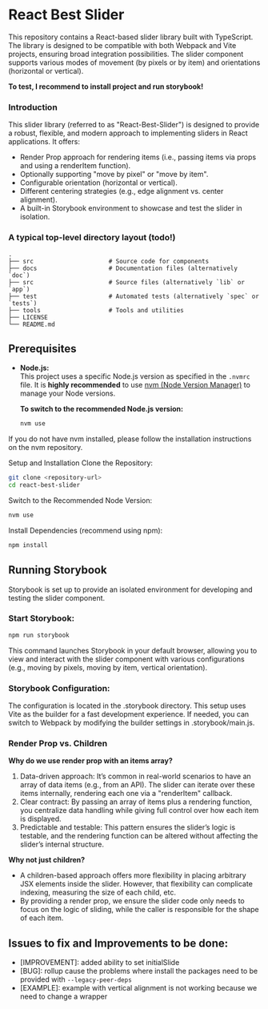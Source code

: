 # React Best Slider

This repository contains a React-based slider library built with TypeScript. The library is designed to be compatible with both Webpack and Vite projects, ensuring broad integration possibilities. The slider component supports various modes of movement (by pixels or by item) and orientations (horizontal or vertical).

**To test, I recommend to install project and run storybook!**  

### Introduction
This slider library (referred to as "React-Best-Slider") is designed to provide a robust, flexible, and modern approach to implementing sliders in React applications. It offers:

- Render Prop approach for rendering items (i.e., passing items via props and using a renderItem function).
- Optionally supporting "move by pixel" or "move by item".
- Configurable orientation (horizontal or vertical).
- Different centering strategies (e.g., edge alignment vs. center alignment).
- A built-in Storybook environment to showcase and test the slider in isolation.


### A typical top-level directory layout (todo!)

    .
    ├── src                     # Source code for components
    ├── docs                    # Documentation files (alternatively `doc`)
    ├── src                     # Source files (alternatively `lib` or `app`)
    ├── test                    # Automated tests (alternatively `spec` or `tests`)
    ├── tools                   # Tools and utilities
    ├── LICENSE
    └── README.md

## Prerequisites

- **Node.js:**  
  This project uses a specific Node.js version as specified in the `.nvmrc` file. It is **highly recommended** to use [nvm (Node Version Manager)](https://github.com/nvm-sh/nvm) to manage your Node versions.

  **To switch to the recommended Node.js version:**
  ```bash
  nvm use
  ```
If you do not have nvm installed, please follow the installation instructions on the nvm repository.

Setup and Installation
Clone the Repository:

```bash
git clone <repository-url>
cd react-best-slider
```
Switch to the Recommended Node Version:

```bash
nvm use
```
Install Dependencies (recommend using npm):

```bash
npm install
```
## Running Storybook

Storybook is set up to provide an isolated environment for developing and testing the slider component.

### Start Storybook:
```bash
npm run storybook
```
This command launches Storybook in your default browser, allowing you to view and interact with the slider component with various configurations (e.g., moving by pixels, moving by item, vertical orientation).

### Storybook Configuration: 
The configuration is located in the .storybook directory. This setup uses Vite as the builder for a fast development experience. If needed, you can switch to Webpack by modifying the builder settings in .storybook/main.js.


### Render Prop vs. Children
**Why do we use render prop with an items array?**
1. Data-driven approach: It’s common in real-world scenarios to have an array of data items (e.g., from an API). The slider can iterate over these items internally, rendering each one via a "renderItem" callback.
2. Clear contract: By passing an array of items plus a rendering function, you centralize data handling while giving full control over how each item is displayed.
3. Predictable and testable: This pattern ensures the slider’s logic is testable, and the rendering function can be altered without affecting the slider’s internal structure.

**Why not just children?**

- A children-based approach offers more flexibility in placing arbitrary JSX elements inside the slider. However, that flexibility can complicate indexing, measuring the size of each child, etc.
- By providing a render prop, we ensure the slider code only needs to focus on the logic of sliding, while the caller is responsible for the shape of each item.

## Issues to fix and Improvements to be done:
- [IMPROVEMENT]: added ability to set initialSlide
- [BUG]: rollup cause the problems where install the packages need to be provided with
```--legacy-peer-deps```
- [EXAMPLE]: example with vertical alignment is not working because we need to change a wrapper 
